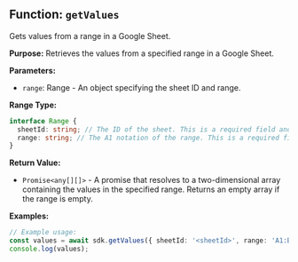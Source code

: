 ## Function: `getValues`

Gets values from a range in a Google Sheet.

**Purpose:**
Retrieves the values from a specified range in a Google Sheet.

**Parameters:**

- `range`: Range - An object specifying the sheet ID and range.

**Range Type:**

```typescript
interface Range {
  sheetId: string; // The ID of the sheet. This is a required field and should be a valid string.
  range: string; // The A1 notation of the range. This is a required field and should be a valid string.
}
```

**Return Value:**

- `Promise<any[][]>` - A promise that resolves to a two-dimensional array containing the values in the specified range. Returns an empty array if the range is empty.

**Examples:**

```typescript
// Example usage:
const values = await sdk.getValues({ sheetId: '<sheetId>', range: 'A1:B2' });
console.log(values);
```

